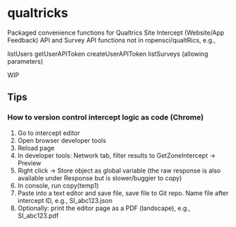 # qualtricks
Packaged convenience functions for Qualtrics Site Intercept (Website/App Feedback) API and Survey API functions not in ropensci/qualtRics, e.g.,

listUsers
getUserAPIToken
createUserAPIToken
listSurveys (allowing parameters)

WIP

## Tips 

### How to version control intercept logic as code (Chrome)

1. Go to intercept editor
1. Open browser developer tools
1. Reload page
1. In developer tools: Network tab, filter results to GetZoneIntercept → Preview
1. Right click → Store object as global variable (the raw response is also available under Response but is slower/buggier to copy)
1. In console, run copy(temp1)
1. Paste into a text editor and save file, save file to Git repo. Name file after intercept ID, e.g., SI_abc123.json
1. Optionally: print the editor page as a PDF (landscape), e.g., SI_abc123.pdf
